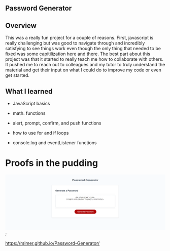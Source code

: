 ## Password Generator

## Overview

This was a really fun project for a couple of reasons. First, javascript is really challenging but was good to navigate through and incredibly satisfying to see things work even though the only thing that needed to be fixed was some capitilization here and there. The best part about this project was that it started to really teach me how to collaborate with others. It pushed me to reach out to colleagues and my tutor to truly understand the material and get their input on what I could do to improve my code or even get started.

## What I learned

* JavaScript basics

* math. functions

* alert, prompt, confirm, and push functions

* how to use for and if loops

* console.log and eventListener functions

# Proofs in the pudding

![Screenshot](screenshot-generator.png);

https://rsimer.github.io/Password-Generator/


